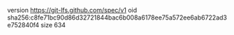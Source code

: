 version https://git-lfs.github.com/spec/v1
oid sha256:c8fe71bc90d86d32721844bac6b008a6178ee75a572ee6ab6722ad3e752840f4
size 634
